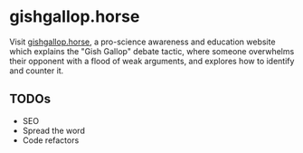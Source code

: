 # gishgallop.horse

Visit [gishgallop.horse](https://gishgallop.horse/), a pro-science awareness and
education website which explains the "Gish Gallop" debate tactic, where someone
overwhelms their opponent with a flood of weak arguments, and explores how to
identify and counter it.

## TODOs

* SEO
* Spread the word
* Code refactors